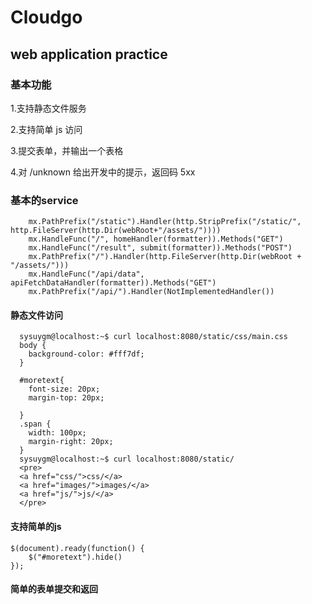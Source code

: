 # Cloudgo

## web application practice

### 基本功能

1.支持静态文件服务

2.支持简单 js 访问

3.提交表单，并输出一个表格

4.对 /unknown 给出开发中的提示，返回码 5xx

### 基本的service

```
	mx.PathPrefix("/static").Handler(http.StripPrefix("/static/", http.FileServer(http.Dir(webRoot+"/assets/"))))
	mx.HandleFunc("/", homeHandler(formatter)).Methods("GET")
	mx.HandleFunc("/result", submit(formatter)).Methods("POST")
	mx.PathPrefix("/").Handler(http.FileServer(http.Dir(webRoot + "/assets/")))
	mx.HandleFunc("/api/data", apiFetchDataHandler(formatter)).Methods("GET")
	mx.PathPrefix("/api/").Handler(NotImplementedHandler())
```

#### 静态文件访问

```
  sysuygm@localhost:~$ curl localhost:8080/static/css/main.css
  body {
    background-color: #fff7df;
  }

  #moretext{
    font-size: 20px;
    margin-top: 20px;

  }
  .span {
    width: 100px;
    margin-right: 20px;
  }
  sysuygm@localhost:~$ curl localhost:8080/static/
  <pre>
  <a href="css/">css/</a>
  <a href="images/">images/</a>
  <a href="js/">js/</a>
  </pre>

```
#### 支持简单的js

```
$(document).ready(function() {
    $("#moretext").hide()
});
```

#### 简单的表单提交和返回
